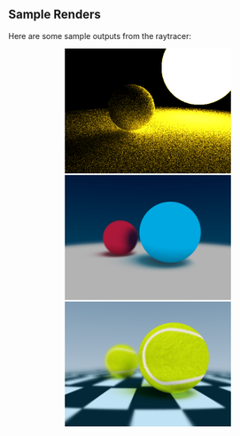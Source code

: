 ## Sample Renders

Here are some sample outputs from the raytracer:

<p align="center">
  <img src="renders/1.png" alt="Render 1" width="300"/>
  <img src="renders/2.png" alt="Render 2" width="300"/>
  <img src="renders/3.png" alt="Render 3" width="300"/>
</p>
